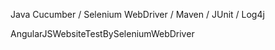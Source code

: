 Java Cucumber / Selenium WebDriver / Maven / JUnit / Log4j

AngularJSWebsiteTestBySeleniumWebDriver
